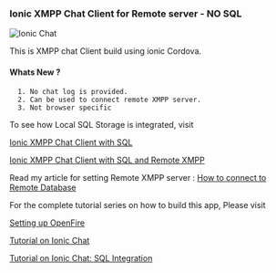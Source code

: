 ### Ionic XMPP Chat Client for Remote server - NO SQL

![Ionic Chat](https://raw.githubusercontent.com/arjunsk/XMPP-Chat-Client-Remote2/master/screenshots/screenshots.png)

This is XMPP chat Client build using ionic Cordova. 

#### Whats New ?

      1. No chat log is provided.
      2. Can be used to connect remote XMPP server.
      3. Not browser specific

To see how Local SQL Storage is integrated, visit

[Ionic XMPP Chat Client with SQL](https://github.com/arjunsk/Ionic-XMPP-Chat-Client-with-SQL)

[Ionic XMPP Chat Client with SQL and Remote XMPP ](https://github.com/arjunsk/XMPP-Chat-Client-Remote)

Read my article for setting Remote XMPP server : 
[How to connect to Remote Database](http://www.arjunsk.com/html5/ionic-xmpp-client-sql-db-part-5/)

For the complete tutorial series on how to build this app, Please visit 

[Setting up OpenFire](http://www.arjunsk.com/html5/part-1-xmpp-chat-in-ionic-cordova-setting-server-in-local-host/)

[Tutorial on Ionic Chat](http://www.arjunsk.com/html5/part-2-ionic-xmpp-chat-client-using-strophe-js/)

[Tutorial on Ionic Chat: SQL Integration ](http://www.arjunsk.com/html5/ionic-xmpp-client-sql_db-part-4/)

